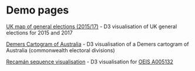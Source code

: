 # Demo pages
[UK map of general elections (2015/17)](https://robinmackenzie.github.io/uk-election-map/) - D3 visualisation of UK general elections for 2015 and 2017

[Demers Cartogram of Australia](https://robinmackenzie.github.io/demers-au/) - D3 visualisation of a Demers cartogram of Australia (commonwealth electoral divisions)

[Recamán sequence visualisation](https://robinmackenzie.github.io/recaman/) - D3 visualisation for [OEIS A005132](https://oeis.org/A005132)
